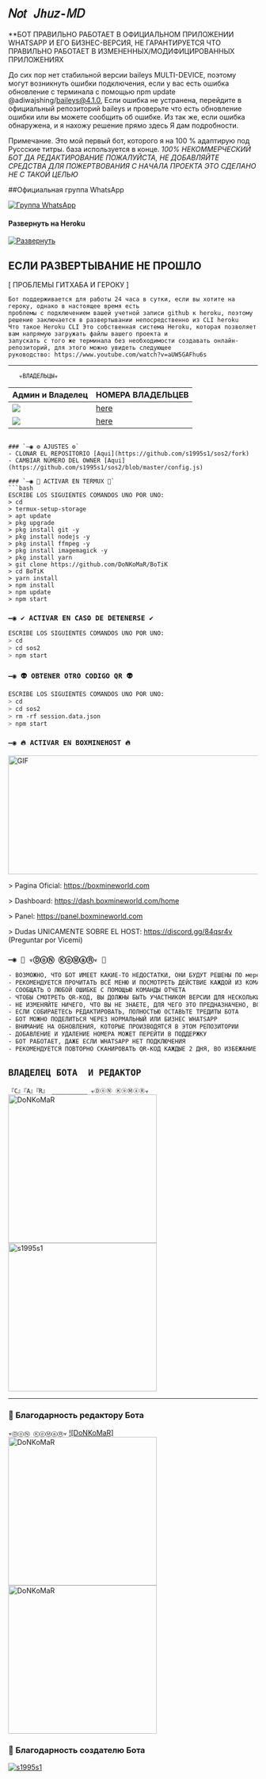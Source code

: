# `𝑁𝑜𝑡 𝐽ℎ𝑢𝑧-𝑀𝐷 `

**БОТ ПРАВИЛЬНО РАБОТАЕТ В ОФИЦИАЛЬНОМ ПРИЛОЖЕНИИ
WHATSAPP И ЕГО БИЗНЕС-ВЕРСИЯ, НЕ ГАРАНТИРУЕТСЯ
ЧТО ПРАВИЛЬНО РАБОТАЕТ В ИЗМЕНЕННЫХ/МОДИФИЦИРОВАННЫХ ПРИЛОЖЕНИЯХ

До сих пор нет стабильной версии baileys MULTI-DEVICE,
поэтому могут возникнуть ошибки подключения, если у вас есть ошибка
обновление с терминала с помощью npm update @adiwajshing/baileys@4.1.0,
Если ошибка не устранена, перейдите в официальный репозиторий baileys и проверьте
что есть обновление ошибки или вы можете сообщить об ошибке. Из
так же, если ошибка обнаружена, и я нахожу решение прямо здесь
Я дам подробности.

Примечание. Это мой первый бот, которого я на 100 % адаптирую под Руссские титры.
база используется в конце. *100% НЕКОММЕРЧЕСКИЙ БОТ ДА
РЕДАКТИРОВАНИЕ ПОЖАЛУЙСТА, НЕ ДОБАВЛЯЙТЕ СРЕДСТВА ДЛЯ ПОЖЕРТВОВАНИЯ С НАЧАЛА ПРОЕКТА
ЭТО СДЕЛАНО НЕ С ТАКОЙ ЦЕЛЬЮ*

##Официальная группа WhatsApp

[![Группа WhatsApp](https://img.shields.io/badge/WhatsApp%20Group-25D366?style=for-the-badge&logo=whatsapp&logoColor=blue)](https://chat.whatsapp.com/C16OT37Rp8L1tCT3znRfd7)


#### Развернуть на Heroku
[![Развернуть](https://www.herokucdn.com/deploy/button.svg)](https://heroku.com/deploy?template=https://github.com/DoNKoMaR/BoTiK)

## ЕСЛИ РАЗВЕРТЫВАНИЕ НЕ ПРОШЛО

[ ПРОБЛЕМЫ ГИТХАБА И ГЕРОКУ ]
```
Бот поддерживается для работы 24 часа в сутки, если вы хотите на героку, однако в настоящее время есть
проблемы с подключением вашей учетной записи github к heroku, поэтому решение заключается в развертывании непосредственно из CLI heroku
Что такое Heroku CLI Это собственная система Heroku, которая позволяет вам напрямую загружать файлы вашего проекта и
запускать с того же терминала без необходимости создавать онлайн-репозиторий, для этого можно увидеть следующее
руководство: https://www.youtube.com/watch?v=aUW5GAFhu6s
```
---------

       ☣ВЛАДЕЛЬЦЫ☣
|Админ и Владелец |НОМЕРА ВЛАДЕЛЬЦЕВ|
|--------|--------|
| **<a href="http://wa.me/79010070455" target="blank"><img src="https://img.shields.io/badge/Tsar-25D366?style=for-the-badge&logo=whatsapp&logoColor=white" /></a>** |[here](https://wa.me//+79010070455) |
| **<a href="http://wa.me/+79773452127" target="blank"><img src="https://img.shields.io/badge/DoNKoMaR-25D366?style=for-the-badge&logo=whatsapp&logoColor=white" /></a>** | [here](https://wa.me//+79773452127) |
```

### `—◉ ⚙️ AJUSTES ⚙️`
- CLONAR EL REPOSITORIO [Aqui](https://github.com/s1995s1/sos2/fork)
- CAMBIAR NÚMERO DEL OWNER [Aqui](https://github.com/s1995s1/sos2/blob/master/config.js)

### `—◉ 👾 ACTIVAR EN TERMUX 👾`
```bash
ESCRIBE LOS SIGUIENTES COMANDOS UNO POR UNO:
> cd
> termux-setup-storage
> apt update 
> pkg upgrade 
> pkg install git -y
> pkg install nodejs -y
> pkg install ffmpeg -y
> pkg install imagemagick -y
> pkg install yarn
> git clone https://github.com/DoNKoMaR/BoTiK
> cd BoTiK
> yarn install 
> npm install
> npm update
> npm start
```

### `—◉ ✔️ ACTIVAR EN CASO DE DETENERSE ✔️`
```bash
ESCRIBE LOS SIGUIENTES COMANDOS UNO POR UNO:
> cd 
> cd sos2
> npm start
```

### `—◉ 👽 OBTENER OTRO CODIGO QR 👽`
```bash
ESCRIBE LOS SIGUIENTES COMANDOS UNO POR UNO:
> cd 
> cd sos2
> rm -rf session.data.json
> npm start
```

### `—◉ 🔥 ACTIVAR EN BOXMINEHOST 🔥`
<img src="https://64.media.tumblr.com/2539d481fd5f91c2a9748fdf18c17375/tumblr_n9y114IdTc1sxpnovo1_500.gifv" alt="GIF" width="520" height="240"/>
<p>> Pagina Oficial:
<a href="https://boxmineworld.com">https://boxmineworld.com</a>
<p>> Dashboard:
<a href="https://dash.boxmineworld.com/home">https://dash.boxmineworld.com/home</a>
<p>> Panel:
<a href="https://panel.boxmineworld.com">https://panel.boxmineworld.com</a>
<p>> Dudas UNICAMENTE SOBRE EL HOST:
<a href="https://discord.gg/84qsr4v">https://discord.gg/84qsr4v</a> (Preguntar por Vicemi)
</p>

### `—◉ 📝 ☣ⒹⓞⓃ ⓀⓞⓂⓐⓇ☣ 📝`
```bash
- ВОЗМОЖНО, ЧТО БОТ ИМЕЕТ КАКИЕ-ТО НЕДОСТАТКИ, ОНИ БУДУТ РЕШЕНЫ ПО мере их обнаружения
- РЕКОМЕНДУЕТСЯ ПРОЧИТАТЬ ВСЁ МЕНЮ И ПОСМОТРЕТЬ ДЕЙСТВИЕ КАЖДОЙ ИЗ КОМАНД
- СООБЩАТЬ О ЛЮБОЙ ОШИБКЕ С ПОМОЩЬЮ КОМАНДЫ ОТЧЕТА
- ЧТОБЫ СМОТРЕТЬ QR-КОД, ВЫ ДОЛЖНЫ БЫТЬ УЧАСТНИКОМ ВЕРСИИ ДЛЯ НЕСКОЛЬКИХ УСТРОЙСТВ (БЕТА) WHATSAPP
- НЕ ИЗМЕНЯЙТЕ НИЧЕГО, ЧТО ВЫ НЕ ЗНАЕТЕ, ДЛЯ ЧЕГО ЭТО ПРЕДНАЗНАЧЕНО, ВО ИЗБЕЖАНИЕ ПРОБЛЕМ ИЛИ ОШИБОК
- ЕСЛИ СОБИРАЕТЕСЬ РЕДАКТИРОВАТЬ, ПОЛНОСТЬЮ ОСТАВЬТЕ ТРЕДИТЫ БОТА
- БОТ МОЖНО ПОДЕЛИТЬСЯ ЧЕРЕЗ НОРМАЛЬНЫЙ ИЛИ БИЗНЕС WHATSAPP
- ВНИМАНИЕ НА ОБНОВЛЕНИЯ, КОТОРЫЕ ПРОИЗВОДЯТСЯ В ЭТОМ РЕПОЗИТОРИИ
- ДОБАВЛЕНИЕ И УДАЛЕНИЕ НОМЕРА МОЖЕТ ПЕРЕЙТИ В ПОДДЕРЖКУ
- БОТ РАБОТАЕТ, ДАЖЕ ЕСЛИ WHATSAPP НЕТ ПОДКЛЮЧЕНИЯ
- РЕКОМЕНДУЕТСЯ ПОВТОРНО СКАНИРОВАТЬ QR-КОД КАЖДЫЕ 2 ДНЯ, ВО ИЗБЕЖАНИЕ ПРОБЛЕМ ИЛИ ОШИБОК
```

## `ВЛАДЕЛЕЦ БОТА  И РЕДАКТОР` 
`『C』『A』『R』 __________ ☣ⒹⓞⓃ ⓀⓞⓂⓐⓇ☣`
<a href="https://github.com/DoNKoMaR"><img src="https://github.com/DoNKoMaR.png" width="300" height="300" alt="DoNKoMaR"/></a>
<a href="https://github.com/s1995s1"><img src="https://github.com/s1995s1.png" width="300" height="300" alt="s1995s1"/></a>

----

### 🌟 Благодарность редактору Бота
 
`☣ⒹⓞⓃ ⓀⓞⓂⓐⓇ☣`
[![DoNKoMaR]<a href="https://github.com/DoNKoMaR"><img src="https://github.com/DoNKoMaR.png" width="300" height="300" alt="DoNKoMaR"/></a>
<a href="https://c.tenor.com/zaX4cvQopRQAAAAC/civil-war-winter-soldier.gif"><img src="https://i.pinimg.com/originals/2e/cb/c3/2ecbc3011b6ae1d8e5c669fb09c2cbda.gif" width="300" height="300" alt="DoNKoMaR"/></a>
](https://github.com/DoNKoMaR)
### 🌟 Благодарность создателю Бота
 
[![s1995s1]("https://github.com/s1995s1".png?size=100)](https://github.com/s1995s1) 
